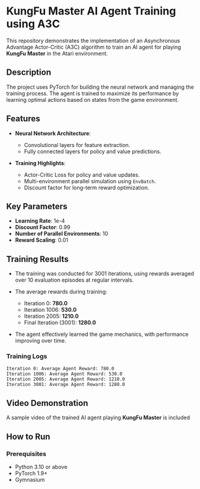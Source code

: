 # KungFu Master AI Agent Training using A3C  

This repository demonstrates the implementation of an Asynchronous Advantage Actor-Critic (A3C) algorithm to train an AI agent for playing **KungFu Master** in the Atari environment.  

## Description  

The project uses PyTorch for building the neural network and managing the training process. The agent is trained to maximize its performance by learning optimal actions based on states from the game environment.  

## Features  

- **Neural Network Architecture**:  
  - Convolutional layers for feature extraction.  
  - Fully connected layers for policy and value predictions.  

- **Training Highlights**:  
  - Actor-Critic Loss for policy and value updates.  
  - Multi-environment parallel simulation using `EnvBatch`.  
  - Discount factor for long-term reward optimization.  

## Key Parameters  

- **Learning Rate**: 1e-4  
- **Discount Factor**: 0.99  
- **Number of Parallel Environments**: 10  
- **Reward Scaling**: 0.01  

## Training Results  

- The training was conducted for 3001 iterations, using rewards averaged over 10 evaluation episodes at regular intervals.  
- The average rewards during training:  
  - Iteration 0: **780.0**  
  - Iteration 1006: **530.0**  
  - Iteration 2005: **1210.0**  
  - Final Iteration (3001): **1280.0**  

- The agent effectively learned the game mechanics, with performance improving over time.  

### Training Logs  

```text  
Iteration 0: Average Agent Reward: 780.0  
Iteration 1006: Average Agent Reward: 530.0  
Iteration 2005: Average Agent Reward: 1210.0  
Iteration 3001: Average Agent Reward: 1280.0  
```  

## Video Demonstration  

A sample video of the trained AI agent playing **KungFu Master** is included

## How to Run  

### Prerequisites  

- Python 3.10 or above  
- PyTorch 1.9+  
- Gymnasium  

